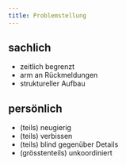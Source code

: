 ```yaml
---
title: Problemstellung
---
```


## sachlich

- zeitlich begrenzt
- arm an Rückmeldungen
- struktureller Aufbau

## persönlich

- (teils) neugierig
- (teils) verbissen
- (teils) blind gegenüber Details
- (grösstenteils) unkoordiniert
